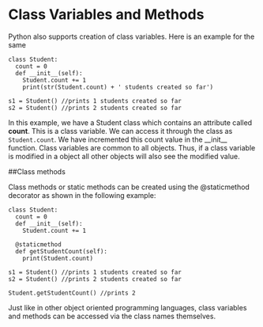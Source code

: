 # Class Variables and Methods

Python also supports creation of class variables. Here is an example for the same

```
class Student:
  count = 0
  def __init__(self):
    Student.count += 1
    print(str(Student.count) + ' students created so far')
    
s1 = Student() //prints 1 students created so far
s2 = Student() //prints 2 students created so far
```
In this example, we have a Student class which contains an attribute called **count**. This is a class variable. We can access it through the class as ```Student.count```. We have incremented this count value in the \_\_init\_\_ function. 
Class variables are common to all objects. Thus, if a class variable is modified in a object all other objects will also see the modified value.

##Class methods

Class methods or static methods can be created using the @staticmethod decorator as shown in the following example:
```
class Student:
  count = 0
  def __init__(self):
    Student.count += 1
   
  @staticmethod
  def getStudentCount(self):
    print(Student.count)
  
s1 = Student() //prints 1 students created so far
s2 = Student() //prints 2 students created so far

Student.getStudentCount() //prints 2
```
Just like in other object oriented programming languages, class variables and methods can be accessed via the class names themselves.



